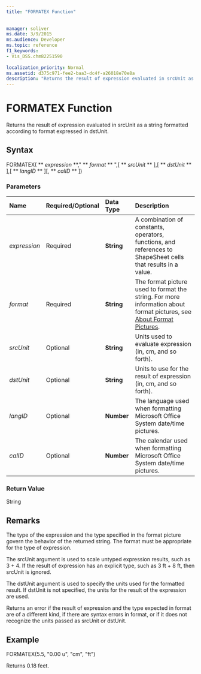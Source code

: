 ```yaml
---
title: "FORMATEX Function"
 
 
manager: soliver
ms.date: 3/9/2015
ms.audience: Developer
ms.topic: reference
f1_keywords:
- Vis_DSS.chm82251590
 
localization_priority: Normal
ms.assetid: d375c971-fee2-baa3-dc4f-a26018e70e8a
description: "Returns the result of expression evaluated in srcUnit as a string formatted according to format expressed in dstUnit."
---
```


# FORMATEX Function

Returns the result of expression evaluated in srcUnit as a string formatted according to format expressed in dstUnit.
  
## Syntax

FORMATEX( ** *expression* **," ** *format* ** ",[ ** *srcUnit* ** ],[ ** *dstUnit* ** ],[ ** *langID* ** ][, ** *calID* ** ]) 
  
### Parameters

|**Name**|**Required/Optional**|**Data Type**|**Description**|
|:-----|:-----|:-----|:-----|
| _expression_ <br/> |Required  <br/> |**String** <br/> |A combination of constants, operators, functions, and references to ShapeSheet cells that results in a value.  <br/> |
| _format_ <br/> |Required  <br/> |**String** <br/> |The format picture used to format the string. For more information about format pictures, see [About Format Pictures](about-format-pictures.md).  <br/> |
| _srcUnit_ <br/> |Optional  <br/> |**String** <br/> | Units used to evaluate expression (in, cm, and so forth).  <br/> |
| _dstUnit_ <br/> |Optional  <br/> |**String** <br/> |Units to use for the result of expression (in, cm, and so forth).  <br/> |
| _langID_ <br/> |Optional  <br/> |**Number** <br/> |The language used when formatting Microsoft Office System date/time pictures.  <br/> |
| _calID_ <br/> |Optional  <br/> |**Number** <br/> |The calendar used when formatting Microsoft Office System date/time pictures.  <br/> |
   
### Return Value

String
  
## Remarks

The type of the expression and the type specified in the format picture govern the behavior of the returned string. The format must be appropriate for the type of expression.
  
The srcUnit argument is used to scale untyped expression results, such as 3 + 4. If the result of expression has an explicit type, such as 3 ft + 8 ft, then srcUnit is ignored.
  
The dstUnit argument is used to specify the units used for the formatted result. If dstUnit is not specified, the units for the result of the expression are used.
  
Returns an error if the result of expression and the type expected in format are of a different kind, if there are syntax errors in format, or if it does not recognize the units passed as srcUnit or dstUnit.
  
## Example

FORMATEX(5.5, "0.00 u", "cm", "ft") 
  
Returns 0.18 feet. 
  

